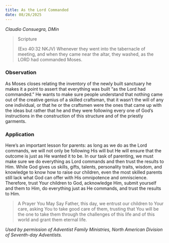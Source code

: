 ```yaml
---
title: As the Lord Commanded
date: 08/26/2025
---
```


_Claudio Consuegra, DMin_

> <p>Scripture</p>
> (Exo 40:32 NKJV) Whenever they went into the tabernacle of meeting, and when they came near the altar, they washed, as the LORD had commanded Moses.

### Observation

As Moses closes relating the inventory of the newly built sanctuary he makes it a point to assert that everything was built “as the Lord had commanded.” He wants to make sure people understand that nothing came out of the creative genius of a skilled craftsman, that it wasn’t the will of any one individual, or that he or the craftsmen were the ones that came up with the ideas but rather that he and they were following every one of God’s instructions in the construction of this structure and of the priestly garments.

### Application

Here’s an important lesson for parents: as long as we do as the Lord commands, we will not only be following His will but He will ensure that the outcome is just as He wanted it to be. In our task of parenting, we must make sure we do everything as Lord commands and then trust the results to Him. While God gives us skills, gifts, talents, personality traits, wisdom, and knowledge to know how to raise our children, even the most skilled parents still lack what God can offer with His omnipotence and omniscience. Therefore, trust Your children to God, acknowledge Him, submit yourself and them to Him, do everything just as He commands, and trust the results to Him.

> <callout>A Prayer You May Say</callout>
> Father, this day, we entrust our children to Your care, asking You to take good care of them, trusting that You will be the one to take them through the challenges of this life and of this world and grant them eternal life.

_Used by permission of Adventist Family Ministries, North American Division of Seventh-day Adventists._